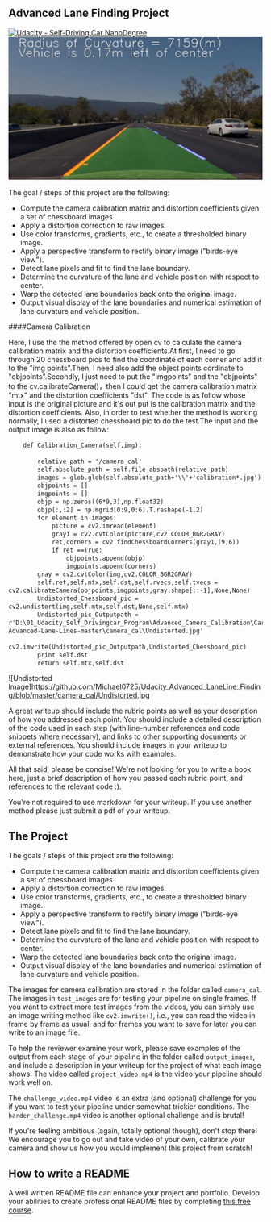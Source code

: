 ## Advanced Lane Finding Project
[![Udacity - Self-Driving Car NanoDegree](https://s3.amazonaws.com/udacity-sdc/github/shield-carnd.svg)](http://www.udacity.com/drive)
![Lanes Image](./examples/example_output.jpg)

The goal / steps of this project are the following:

* Compute the camera calibration matrix and distortion coefficients given a set of chessboard images.
* Apply a distortion correction to raw images.
* Use color transforms, gradients, etc., to create a thresholded binary image.
* Apply a perspective transform to rectify binary image ("birds-eye view").
* Detect lane pixels and fit to find the lane boundary.
* Determine the curvature of the lane and vehicle position with respect to center.
* Warp the detected lane boundaries back onto the original image.
* Output visual display of the lane boundaries and numerical estimation of lane curvature and vehicle position.

####Camera Calibration 

Here, I use the the method offered by open cv to calculate the camera calibration matrix and the distortion coefficients.At first, I need to go through 20 chessboard pics to find the coordinate of each corner and add it to the "img points".Then, I need also add the object points cordinate to "objpoints".Secondly, I just need to put the "imgpoints" and the "objpoints" to the cv.calibrateCamera()，then I could get the camera calibration matrix "mtx" and the distortion coefficients "dst".
The code is as follow whose input is the original picture and it's out put is the calibration matrix and the distortion coefficients.
Also, in order to test whether the method is working normally, I used a distorted chessboard pic to do the test.The input and the output image is also as follow:

```
    def Calibration_Camera(self,img):

        relative_path = '/camera_cal'
        self.absolute_path = self.file_abspath(relative_path)
        images = glob.glob(self.absolute_path+'\\'+'calibration*.jpg')
        objpoints = []
        imgpoints = []
        objp = np.zeros((6*9,3),np.float32)
        objp[:,:2] = np.mgrid[0:9,0:6].T.reshape(-1,2)
        for element in images:
            picture = cv2.imread(element)
            gray1 = cv2.cvtColor(picture,cv2.COLOR_BGR2GRAY)
            ret,corners = cv2.findChessboardCorners(gray1,(9,6))
            if ret ==True:
                objpoints.append(objp)
                imgpoints.append(corners)
        gray = cv2.cvtColor(img,cv2.COLOR_BGR2GRAY)
        self.ret,self.mtx,self.dst,self.rvecs,self.tvecs = cv2.calibrateCamera(objpoints,imgpoints,gray.shape[::-1],None,None)
        Undistorted_Chessboard_pic = cv2.undistort(img,self.mtx,self.dst,None,self.mtx)
        Undistorted_pic_Outputpath = r'D:\01_Udacity_Self_Drivingcar_Program\Advanced_Camera_Calibration\CarND-Advanced-Lane-Lines-master\camera_cal\Undistorted.jpg'
        cv2.imwrite(Undistorted_pic_Outputpath,Undistorted_Chessboard_pic)
        print self.dst
        return self.mtx,self.dst
```
![Undistorted Image]https://github.com/Michael0725/Udacity_Advanced_LaneLine_Finding/blob/master/camera_cal/Undistorted.jpg

A great writeup should include the rubric points as well as your description of how you addressed each point.  You should include a detailed description of the code used in each step (with line-number references and code snippets where necessary), and links to other supporting documents or external references.  You should include images in your writeup to demonstrate how your code works with examples.  

All that said, please be concise!  We're not looking for you to write a book here, just a brief description of how you passed each rubric point, and references to the relevant code :). 

You're not required to use markdown for your writeup.  If you use another method please just submit a pdf of your writeup.

The Project
---

The goals / steps of this project are the following:

* Compute the camera calibration matrix and distortion coefficients given a set of chessboard images.
* Apply a distortion correction to raw images.
* Use color transforms, gradients, etc., to create a thresholded binary image.
* Apply a perspective transform to rectify binary image ("birds-eye view").
* Detect lane pixels and fit to find the lane boundary.
* Determine the curvature of the lane and vehicle position with respect to center.
* Warp the detected lane boundaries back onto the original image.
* Output visual display of the lane boundaries and numerical estimation of lane curvature and vehicle position.

The images for camera calibration are stored in the folder called `camera_cal`.  The images in `test_images` are for testing your pipeline on single frames.  If you want to extract more test images from the videos, you can simply use an image writing method like `cv2.imwrite()`, i.e., you can read the video in frame by frame as usual, and for frames you want to save for later you can write to an image file.  

To help the reviewer examine your work, please save examples of the output from each stage of your pipeline in the folder called `output_images`, and include a description in your writeup for the project of what each image shows.    The video called `project_video.mp4` is the video your pipeline should work well on.  

The `challenge_video.mp4` video is an extra (and optional) challenge for you if you want to test your pipeline under somewhat trickier conditions.  The `harder_challenge.mp4` video is another optional challenge and is brutal!

If you're feeling ambitious (again, totally optional though), don't stop there!  We encourage you to go out and take video of your own, calibrate your camera and show us how you would implement this project from scratch!

## How to write a README
A well written README file can enhance your project and portfolio.  Develop your abilities to create professional README files by completing [this free course](https://www.udacity.com/course/writing-readmes--ud777).

